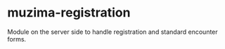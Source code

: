muzima-registration
================

Module on the server side to handle registration and standard encounter forms.